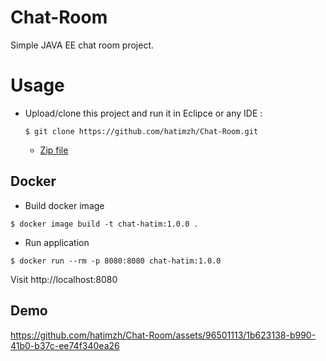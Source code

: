 # Chat-Room
Simple JAVA EE chat room project.
# Usage
- Upload/clone this project and run it in Eclipce or any IDE :
  
  ```shell
  $ git clone https://github.com/hatimzh/Chat-Room.git
  ```
  - <a href="https://github.com/hatimzh/Chat-Room/archive/refs/heads/main.zip">Zip file</a>

## Docker

- Build docker image

```shell
$ docker image build -t chat-hatim:1.0.0 .
```

- Run application

```shell
$ docker run --rm -p 8080:8080 chat-hatim:1.0.0  
```

Visit http://localhost:8080


## Demo 

https://github.com/hatimzh/Chat-Room/assets/96501113/1b623138-b990-41b0-b37c-ee74f340ea26


